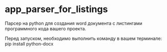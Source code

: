 # app_parser_for_listings
Парсер на python для создания word документа с листингами программного кода вашего проекта.

Перед запуском, необходимо выполнить команду в вашем терминале:
pip install python-docx